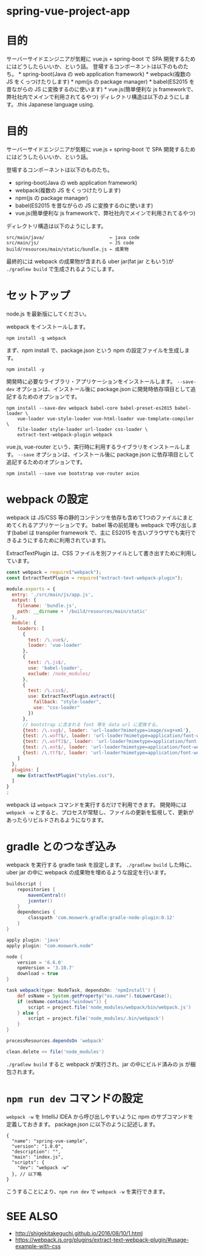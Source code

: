 # spring-vue-project-app
# 目的 
サーバーサイドエンジニアが気軽に vue.js + spring-boot で SPA 開発するためにはどうしたらいいか、という話。  登場するコンポーネントは以下のものたち。   * spring-boot(Java の web application framework)  * webpack(複数の JS をくっつけたりします)  * npm(js の package manager)  * babel(ES2015 を昔ながらの JS に変換するのに使います)  * vue.js(簡単便利な js frameworkで、弊社社内でメインで利用されてるやつ)  ディレクトリ構造は以下のようにします。.this Japanese language using.

# 目的

サーバーサイドエンジニアが気軽に vue.js + spring-boot で SPA 開発するためにはどうしたらいいか、という話。

登場するコンポーネントは以下のものたち。

 * spring-boot(Java の web application framework)
 * webpack(複数の JS をくっつけたりします)
 * npm(js の package manager)
 * babel(ES2015 を昔ながらの JS に変換するのに使います)
 * vue.js(簡単便利な js frameworkで、弊社社内でメインで利用されてるやつ)

ディレクトリ構造は以下のようにします。

    src/main/java/                        ← java code
    src/main/js/                          ← JS code
    build/resources/main/static/bundle.js ← 成果物

最終的には  webpack の成果物が含まれる uber jar(fat jar ともいう)が `./gradlew build` で生成されるようにします。

# セットアップ

node.js を最新版にしてください。

webpack をインストールします。

    npm install -g webpack

まず、npm install で、package.json という npm の設定ファイルを生成します。

    npm install -y

開発時に必要なライブラリ・アプリケーションをインストールします。
`--save-dev` オプションは、インストール後に package.json に開発時依存項目として追記するためのオプションです。

    npm install --save-dev webpack babel-core babel-preset-es2015 babel-loader \
        vue-loader vue-style-loader vue-html-loader vue-template-compiler \
        file-loader style-loader url-loader css-loader \
        extract-text-webpack-plugin webpack

vue.js, vue-router という、実行時に利用するライブラリをインストールします。
`--save` オプションは、インストール後に package.json に依存項目として追記するためのオプションです。

    npm install --save vue bootstrap vue-router axios

# webpack の設定

webpack は JS/CSS 等の静的コンテンツを依存も含めて1つのファイルにまとめてくれるアプリケーションです。
babel 等の前処理も webpack で呼び出します(babel は transpiler framework で、主に ES2015 を古いブラウザでも実行できるようにするために利用されています)。

ExtractTextPlugin は、CSS ファイルを別ファイルとして書き出すために利用しています。

```javascript
const webpack = require("webpack");
const ExtractTextPlugin = require("extract-text-webpack-plugin");

module.exports = {
  entry: './src/main/js/app.js',
  output: {
    filename: 'bundle.js',
    path: __dirname + '/build/resources/main/static'
  },
  module: {
    loaders: [
      {
        test: /\.vue$/,
        loader: 'vue-loader'
      },
      {
        test: /\.js$/,
        use: 'babel-loader',
        exclude: /node_modules/
      },
      {
        test: /\.css$/,
        use: ExtractTextPlugin.extract({
          fallback: "style-loader",
          use: "css-loader"
        })
      },
      // bootstrap に含まれる font 等を data url に変換する。
      {test: /\.svg$/, loader: 'url-loader?mimetype=image/svg+xml'},
      {test: /\.woff$/, loader: 'url-loader?mimetype=application/font-woff'},
      {test: /\.woff2$/, loader: 'url-loader?mimetype=application/font-woff'},
      {test: /\.eot$/, loader: 'url-loader?mimetype=application/font-woff'},
      {test: /\.ttf$/, loader: 'url-loader?mimetype=application/font-woff'}
    ]
  },
  plugins: [
    new ExtractTextPlugin("styles.css"),
  ]
}
;
```

webpack は `webpack` コマンドを実行するだけで利用できます。
開発時には `webpack -w` とすると、プロセスが常駐し、ファイルの更新を監視して、更新があったらリビルドされるようになります。

# gradle とのつなぎ込み

webpack を実行する gradle task を設定します。
`./gradlew build` した時に、uber jar の中に webpack の成果物を埋めるような設定を行います。

```groovy
buildscript {
    repositories {
        mavenCentral()
        jcenter()
    }
    dependencies {
        classpath 'com.moowork.gradle:gradle-node-plugin:0.12'
    }
}

apply plugin: 'java'
apply plugin: "com.moowork.node"

node {
    version = '6.6.0'
    npmVersion = '3.10.7'
    download = true
}

task webpack(type: NodeTask, dependsOn: 'npmInstall') {
    def osName = System.getProperty("os.name").toLowerCase();
    if (osName.contains("windows")) {
        script = project.file('node_modules/webpack/bin/webpack.js')
    } else {
        script = project.file('node_modules/.bin/webpack')
    }
}

processResources.dependsOn 'webpack'

clean.delete << file('node_modules')

```

`./gradlew build` すると webpack が実行され、jar の中にビルド済みの js が梱包されます。

# `npm run dev` コマンドの設定

`webpack -w` を IntelliJ IDEA から呼び出しやすいように npm のサブコマンドを定義しておきます。
package.json に以下のように記述します。

```
{
  "name": "spring-vue-sample",
  "version": "1.0.0",
  "description": "",
  "main": "index.js",
  "scripts": {
    "dev": "webpack -w"
  }, // 以下略
}
```

こうすることにより、`npm run dev` で `webpack -w` を実行できます。

# SEE ALSO

 * http://shigekitakeguchi.github.io/2016/08/10/1.html
 * https://webpack.js.org/plugins/extract-text-webpack-plugin/#usage-example-with-css
